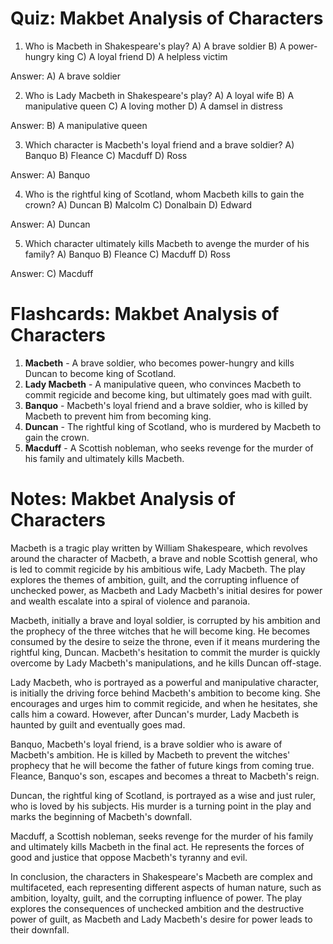  # Quiz: Makbet Analysis of Characters

1. Who is Macbeth in Shakespeare's play?
A) A brave soldier
B) A power-hungry king
C) A loyal friend
D) A helpless victim

Answer: A) A brave soldier

2. Who is Lady Macbeth in Shakespeare's play?
A) A loyal wife
B) A manipulative queen
C) A loving mother
D) A damsel in distress

Answer: B) A manipulative queen

3. Which character is Macbeth's loyal friend and a brave soldier?
A) Banquo
B) Fleance
C) Macduff
D) Ross

Answer: A) Banquo

4. Who is the rightful king of Scotland, whom Macbeth kills to gain the crown?
A) Duncan
B) Malcolm
C) Donalbain
D) Edward

Answer: A) Duncan

5. Which character ultimately kills Macbeth to avenge the murder of his family?
A) Banquo
B) Fleance
C) Macduff
D) Ross

Answer: C) Macduff

# Flashcards: Makbet Analysis of Characters

1. **Macbeth** - A brave soldier, who becomes power-hungry and kills Duncan to become king of Scotland.
2. **Lady Macbeth** - A manipulative queen, who convinces Macbeth to commit regicide and become king, but ultimately goes mad with guilt.
3. **Banquo** - Macbeth's loyal friend and a brave soldier, who is killed by Macbeth to prevent him from becoming king.
4. **Duncan** - The rightful king of Scotland, who is murdered by Macbeth to gain the crown.
5. **Macduff** - A Scottish nobleman, who seeks revenge for the murder of his family and ultimately kills Macbeth.

# Notes: Makbet Analysis of Characters

Macbeth is a tragic play written by William Shakespeare, which revolves around the character of Macbeth, a brave and noble Scottish general, who is led to commit regicide by his ambitious wife, Lady Macbeth. The play explores the themes of ambition, guilt, and the corrupting influence of unchecked power, as Macbeth and Lady Macbeth's initial desires for power and wealth escalate into a spiral of violence and paranoia.

Macbeth, initially a brave and loyal soldier, is corrupted by his ambition and the prophecy of the three witches that he will become king. He becomes consumed by the desire to seize the throne, even if it means murdering the rightful king, Duncan. Macbeth's hesitation to commit the murder is quickly overcome by Lady Macbeth's manipulations, and he kills Duncan off-stage.

Lady Macbeth, who is portrayed as a powerful and manipulative character, is initially the driving force behind Macbeth's ambition to become king. She encourages and urges him to commit regicide, and when he hesitates, she calls him a coward. However, after Duncan's murder, Lady Macbeth is haunted by guilt and eventually goes mad.

Banquo, Macbeth's loyal friend, is a brave soldier who is aware of Macbeth's ambition. He is killed by Macbeth to prevent the witches' prophecy that he will become the father of future kings from coming true. Fleance, Banquo's son, escapes and becomes a threat to Macbeth's reign.

Duncan, the rightful king of Scotland, is portrayed as a wise and just ruler, who is loved by his subjects. His murder is a turning point in the play and marks the beginning of Macbeth's downfall.

Macduff, a Scottish nobleman, seeks revenge for the murder of his family and ultimately kills Macbeth in the final act. He represents the forces of good and justice that oppose Macbeth's tyranny and evil.

In conclusion, the characters in Shakespeare's Macbeth are complex and multifaceted, each representing different aspects of human nature, such as ambition, loyalty, guilt, and the corrupting influence of power. The play explores the consequences of unchecked ambition and the destructive power of guilt, as Macbeth and Lady Macbeth's desire for power leads to their downfall.